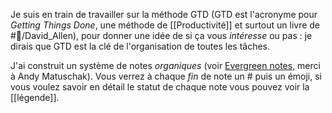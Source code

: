Je suis en train de travailler sur la méthode GTD (GTD est l'acronyme pour *Getting Things Done*, une méthode de [[Productivité]] et surtout un livre de #👤/David_Allen), pour donner une idée de si ça vous *intéresse* ou pas : je dirais que GTD est la clé de l'organisation de toutes les tâches.

J'ai construit un système de notes *organiques* (voir [Evergreen notes](https://notes.andymatuschak.org/Evergreen_notes), merci à Andy Matuschak). Vous verrez à chaque *fin* de note un # puis un émoji, si vous voulez savoir en détail le statut de chaque note vous pouvez voir la [[légende]].